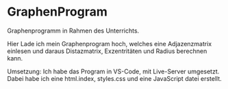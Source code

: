 # GraphenProgram
Graphenprogramm in Rahmen des Unterrichts.

Hier Lade ich mein Graphenprogram hoch, welches eine Adjazenzmatrix einlesen und daraus Distazmatrix, Exzentritäten und Radius berechnen kann.

Umsetzung:
Ich habe das Program in VS-Code, mit Live-Server umgesetzt.
Dabei habe ich eine html.index, styles.css und eine JavaScript datei erstellt.
